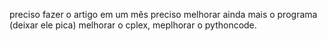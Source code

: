 preciso fazer o artigo em um mês 
preciso melhorar ainda mais o programa (deixar ele pica)
melhorar o cplex, meplhorar o pythoncode.

